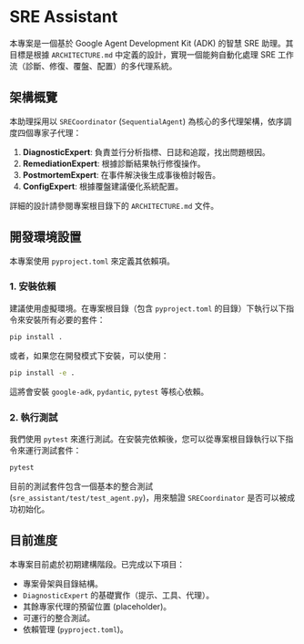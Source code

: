 # SRE Assistant

本專案是一個基於 Google Agent Development Kit (ADK) 的智慧 SRE 助理。其目標是根據 `ARCHITECTURE.md` 中定義的設計，實現一個能夠自動化處理 SRE 工作流（診斷、修復、覆盤、配置）的多代理系統。

## 架構概覽

本助理採用以 `SRECoordinator` (`SequentialAgent`) 為核心的多代理架構，依序調度四個專家子代理：

1.  **DiagnosticExpert**: 負責並行分析指標、日誌和追蹤，找出問題根因。
2.  **RemediationExpert**: 根據診斷結果執行修復操作。
3.  **PostmortemExpert**: 在事件解決後生成事後檢討報告。
4.  **ConfigExpert**: 根據覆盤建議優化系統配置。

詳細的設計請參閱專案根目錄下的 `ARCHITECTURE.md` 文件。

## 開發環境設置

本專案使用 `pyproject.toml` 來定義其依賴項。

### 1. 安裝依賴

建議使用虛擬環境。在專案根目錄（包含 `pyproject.toml` 的目錄）下執行以下指令來安裝所有必要的套件：

```bash
pip install .
```
或者，如果您在開發模式下安裝，可以使用：
```bash
pip install -e .
```

這將會安裝 `google-adk`, `pydantic`, `pytest` 等核心依賴。

### 2. 執行測試

我們使用 `pytest` 來進行測試。在安裝完依賴後，您可以從專案根目錄執行以下指令來運行測試套件：

```bash
pytest
```

目前的測試套件包含一個基本的整合測試 (`sre_assistant/test/test_agent.py`)，用來驗證 `SRECoordinator` 是否可以被成功初始化。

## 目前進度

本專案目前處於初期建構階段。已完成以下項目：
- 專案骨架與目錄結構。
- `DiagnosticExpert` 的基礎實作（提示、工具、代理）。
- 其餘專家代理的預留位置 (placeholder)。
- 可運行的整合測試。
- 依賴管理 (`pyproject.toml`)。
